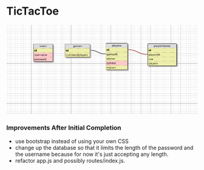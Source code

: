 # TicTacToe
![](./assets/tictactoeschema.png)

### Improvements After Initial Completion
- use bootstrap instead of using your own CSS
- change up the database so that it limits the length of the password and the username because for now it's just accepting any length. 
- refactor app.js and possibly routes/index.js.